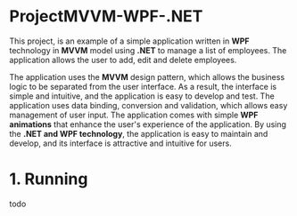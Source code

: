 # ProjectMVVM-WPF-.NET
This project, is an example of a simple application written in <b>WPF</b> technology in <b>MVVM</b> model using <b>.NET</b> to manage a list of employees. The application allows the user to add, edit and delete employees.

The application uses the <b>MVVM</b> design pattern, which allows the business logic to be separated from the user interface. As a result, the interface is simple and intuitive, and the application is easy to develop and test.
The application uses data binding, conversion and validation, which allows easy management of user input. The application comes with simple <b>WPF animations</b> that enhance the user's experience of the application.
By using the <b>.NET and WPF technology</b>, the application is easy to maintain and develop, and its interface is attractive and intuitive for users.

# 1. Running
todo
